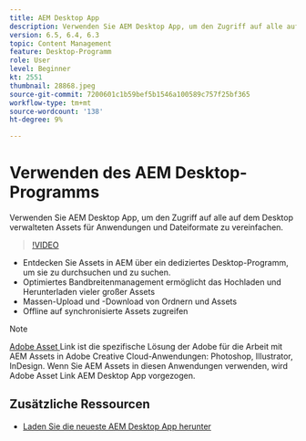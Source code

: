 ```yaml
---
title: AEM Desktop App
description: Verwenden Sie AEM Desktop App, um den Zugriff auf alle auf dem Desktop verwalteten Assets für Anwendungen und Dateiformate zu vereinfachen.
version: 6.5, 6.4, 6.3
topic: Content Management
feature: Desktop-Programm
role: User
level: Beginner
kt: 2551
thumbnail: 28868.jpeg
source-git-commit: 7200601c1b59bef5b1546a100589c757f25bf365
workflow-type: tm+mt
source-wordcount: '138'
ht-degree: 9%

---
```



# Verwenden des AEM Desktop-Programms

Verwenden Sie AEM Desktop App, um den Zugriff auf alle auf dem Desktop verwalteten Assets für Anwendungen und Dateiformate zu vereinfachen.

>[!VIDEO](https://video.tv.adobe.com/v/28868/?quality=12&learn=on)

+ Entdecken Sie Assets in AEM über ein dediziertes Desktop-Programm, um sie zu durchsuchen und zu suchen.
+ Optimiertes Bandbreitenmanagement ermöglicht das Hochladen und Herunterladen vieler großer Assets
+ Massen-Upload und -Download von Ordnern und Assets
+ Offline auf synchronisierte Assets zugreifen

>[!NOTE]
>
> [Adobe Asset ](./adobe-asset-link.md) Link ist die spezifische Lösung der Adobe für die Arbeit mit AEM Assets in Adobe Creative Cloud-Anwendungen: Photoshop, Illustrator, InDesign. Wenn Sie AEM Assets in diesen Anwendungen verwenden, wird Adobe Asset Link AEM Desktop App vorgezogen.

## Zusätzliche Ressourcen

+ [Laden Sie die neueste AEM Desktop App herunter](https://experienceleague.adobe.com/docs/experience-manager-desktop-app/using/release-notes.html)
